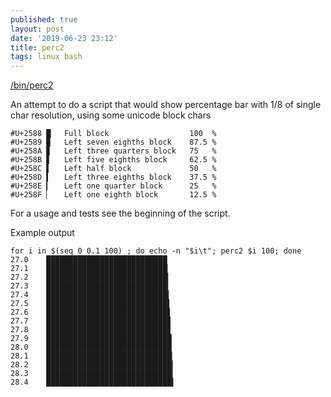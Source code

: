 ```yaml
---
published: true
layout: post
date: '2019-06-23 23:12'
title: perc2
tags: linux bash 
---
```

[/bin/perc2](https://raw.githubusercontent.com/brontosaurusrex/stretchbang/master/bin/perc2)

An attempt to do a script that would show percentage bar with 1/8 of single char resolution, using some unicode block chars

    #U+2588	█	Full block                  100  %
    #U+2589	▉	Left seven eighths block    87.5 %
    #U+258A	▊	Left three quarters block   75   %
    #U+258B	▋	Left five eighths block     62.5 %  
    #U+258C	▌	Left half block             50   %
    #U+258D	▍	Left three eighths block    37.5 %
    #U+258E	▎	Left one quarter block      25   %
    #U+258F	▏	Left one eighth block       12.5 %

For a usage and tests see the beginning of the script.

Example output

    for i in $(seq 0 0.1 100) ; do echo -n "$i\t"; perc2 $i 100; done
    27.0	███████████████████████████
    27.1	███████████████████████████▏
    27.2	███████████████████████████▎
    27.3	███████████████████████████▎
    27.4	███████████████████████████▍
    27.5	███████████████████████████▌
    27.6	███████████████████████████▋
    27.7	███████████████████████████▊
    27.8	███████████████████████████▊
    27.9	████████████████████████████
    28.0	████████████████████████████
    28.1	████████████████████████████▏
    28.2	████████████████████████████▎
    28.3	████████████████████████████▎
    28.4	████████████████████████████▍
